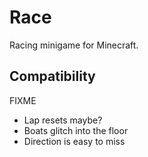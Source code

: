 # Race

Racing minigame for Minecraft.

## Compatibility

FIXME

- Lap resets maybe?
- Boats glitch into the floor
- Direction is easy to miss